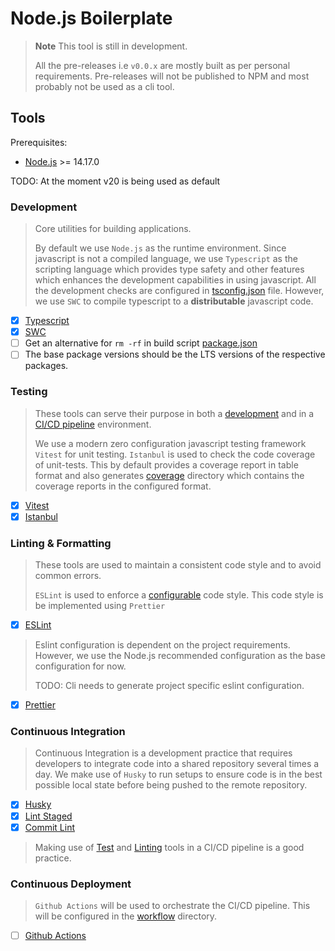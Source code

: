 # Node.js Boilerplate

> **Note** This tool is still in development.
>
> All the pre-releases i.e `v0.0.x` are mostly built as per personal requirements.
> Pre-releases will not be published to NPM and most probably not be used as a cli tool.

## Tools

Prerequisites:

- [Node.js](https://nodejs.org/en/) >= 14.17.0

TODO: At the moment v20 is being used as default

### Development

> Core utilities for building applications.
>
> By default we use `Node.js` as the runtime environment.
> Since javascript is not a compiled language, we use `Typescript` as the scripting language which provides type safety and other features which enhances the development capabilities in using javascript.
> All the development checks are configured in [tsconfig.json](./tsconfig.json) file. However, we use `SWC` to compile typescript to a **distributable** javascript code.

- [x] [Typescript](https://www.typescriptlang.org/)
- [x] [SWC](https://swc.rs/)
- [ ] Get an alternative for `rm -rf` in build script [package.json](./package.json#L7)
- [ ] The base package versions should be the LTS versions of the respective packages.

### Testing

> These tools can serve their purpose in both a [development](#development) and in a [CI/CD pipeline](#continuous-integration)  environment.
>
> We use a modern zero configuration javascript testing framework `Vitest` for unit testing.
> `Istanbul` is used to check the code coverage of unit-tests. This by default provides a coverage report in table format and also generates [coverage](./coverage) directory which contains the coverage reports in the configured format.

- [x] [Vitest](https://vitest.dev/)
- [x] [Istanbul](https://istanbul.js.org/)

### Linting & Formatting

> These tools are used to maintain a consistent code style and to avoid common errors.
>
> `ESLint` is used to enforce a [configurable](./.eslintrc.json) code style. This code style is be implemented using `Prettier`
>

- [x] [ESLint](https://eslint.org/)

> Eslint configuration is dependent on the project requirements. However, we use the Node.js recommended configuration as the base configuration for now.
>
> TODO: Cli needs to generate project specific eslint configuration.

- [x] [Prettier](./.vscode/extensions.json)

### Continuous Integration

> Continuous Integration is a development practice that requires developers to integrate code into a shared repository several times a day.
> We make use of `Husky` to run setups to ensure code is in the best possible local state before being pushed to the remote repository.

- [x] [Husky](https://typicode.github.io/husky/#/)
- [x] [Lint Staged](https://github.com/lint-staged/lint-staged)
- [x] [Commit Lint](https://commitlint.js.org/#/)

> Making use of [Test](#testing) and [Linting](#linting--formatting) tools in a CI/CD pipeline is a good practice.

### Continuous Deployment

> `Github Actions` will be used to orchestrate the CI/CD pipeline. This will be configured in the [workflow](./.github/workflows) directory.

- [ ] [Github Actions](https://docs.github.com/en/actions)
